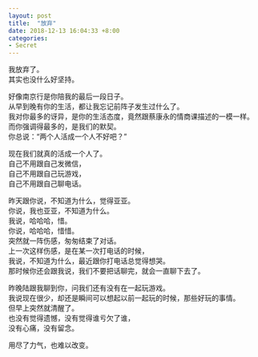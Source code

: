 ```yaml
---
layout: post
title:  "放弃"
date: 2018-12-13 16:04:33 +8:00
categories: 
- Secret
---
```


我放弃了。  
其实也没什么好坚持。  
  
好像南京行是你陪我的最后一段日子。  
从早到晚有你的生活，都让我忘记前阵子发生过什么了。  
我对你最多的讶异，是你的生活态度，竟然跟蔡康永的情商课描述的一模一样。  
而你强调得最多的，是我们的默契。  
你总说：“两个人活成一个人不好吧？”  

现在我们就真的活成一个人了。  
自己不用跟自己发微信，  
自己不用跟自己玩游戏，  
自己不用跟自己聊电话。  

昨天跟你说，不知道为什么，觉得亚亚。  
你说，我也亚亚，不知道为什么。  
我说，哈哈哈，惜。  
你说，哈哈哈，惜惜。  
突然就一阵伤感，匆匆结束了对话。  
上一次这样伤感，是在某一次打电话的时候，  
我说，不知道为什么，最近跟你打电话总觉得想哭。  
那时候你还会跟我说，我们不要把话聊完，就会一直聊下去了。  

昨晚陆跟我聊到你，问我们还有没有在一起玩游戏。  
我说现在很少，却还是瞬间可以想起以前一起玩的时候，那些好玩的事情。  
但早上突然就清醒了。  
也没有觉得遗憾，没有觉得谁亏欠了谁，  
没有心痛，没有留念。  

用尽了力气，也难以改变。